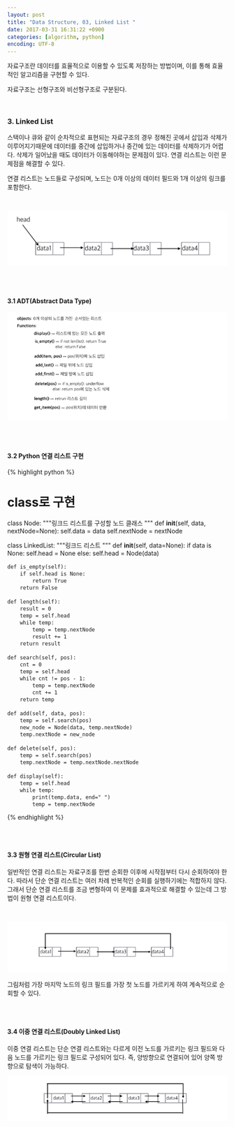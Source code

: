 ```yaml
---
layout: post
title: "Data Structure, 03, Linked List "
date: 2017-03-31 16:31:22 +0900
categories: [algorithm, python]
encoding: UTF-8
---
```


자료구조란 데이터를 효율적으로 이용할 수 있도록 저장하는 방법이며,
이를 통해 효율적인 알고리즘을 구현할 수 있다. 

자료구조는 선형구조와 비선형구조로 구분된다. 

<br/>


### 3. Linked List

스택이나 큐와 같이 순차적으로 표현되는 자료구조의 경우 정해진 곳에서 삽입과 삭제가 이루어지기때문에 
데이터를 중간에 삽입하거나 중간에 있는 데이터를 삭제하기가 어렵다. 삭제가 일어났을 때도 데이터가 이동해야하는 
문제점이 있다. 연결 리스트는 이런 문제점을 해결할 수 있다. 

연결 리스트는 노드들로 구성되며, 노드는 0개 이상의 데이터 필드와 1개 이상의 링크를 포함한다. 


<br/>

![branch Image](https://raw.githubusercontent.com/sanghak-lee/sanghak-lee.github.io/master/static/img/_posts/list01.png)


<br/>
<br/>

#### 3.1 ADT(Abstract Data Type)

![branch Image](https://raw.githubusercontent.com/sanghak-lee/sanghak-lee.github.io/master/static/img/_posts/listADT.png)


<br/>
<br/>


#### 3.2 Python 연결 리스트 구현

{% highlight python %}

# class로 구현
 
class Node:
    """링크드 리스트를 구성할 노드 클래스
    """
    def __init__(self, data, nextNode=None):
        self.data = data
        self.nextNode = nextNode


class LinkedList:
    """링크드 리스트
    """
    def __init__(self, data=None):
        if data is None:
            self.head = None
        else:
            self.head = Node(data)

    def is_empty(self):
        if self.head is None:
            return True
        return False
 
    def length(self):
       	result = 0
        temp = self.head
        while temp:
            temp = temp.nextNode
            result += 1
        return result

    def search(self, pos):
        cnt = 0
        temp = self.head
        while cnt != pos - 1:
            temp = temp.nextNode
            cnt += 1
        return temp

    def add(self, data, pos):
        temp = self.search(pos)
        new_node = Node(data, temp.nextNode)
        temp.nextNode = new_node

    def delete(self, pos):
        temp = self.search(pos)
        temp.nextNode = temp.nextNode.nextNode

    def display(self):
        temp = self.head
        while temp:
            print(temp.data, end=" ")
            temp = temp.nextNode

    

{% endhighlight %}



<br/>
<br/>


#### 3.3 원형 연결 리스트(Circular List)

일반적인 연결 리스트는 자료구조를 한번 순회한 이후에 시작점부터 다시 순회하여야 한다. 따라서 단순 연결 리스트는 
여러 차례 반복적인 순회를 실행하기에는 적합하지 않다. 그래서 단순 연결 리스트를 조금 변형하여 이 문제를 효과적으로
해결할 수 있는데 그 방법이 원형 연결 리스트이다. 


<br/>

![branch Image](https://raw.githubusercontent.com/sanghak-lee/sanghak-lee.github.io/master/static/img/_posts/list02.png)

그림처럼 가장 마지막 노드의 링크 필드를 가장 첫 노드를 가르키게 하여 계속적으로 순회할 수 있다. 


<br/>
<br/>

#### 3.4 이중 연결 리스트(Doubly Linked List)

이중 연결 리스트는 단순 연결 리스트와는 다르게 이전 노드를 가르키는 링크 필드와 다음 노드를 가르키는 링크 필드로 구성되어 있다. 
즉, 양방향으로 연결되어 있어 양쪽 방향으로 탐색이 가능하다. 

![branch Image](https://raw.githubusercontent.com/sanghak-lee/sanghak-lee.github.io/master/static/img/_posts/list03.png)

<br/>
<br/>





